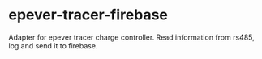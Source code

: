 # epever-tracer-firebase
Adapter for epever tracer charge controller. Read information from rs485, log and send it to firebase.
